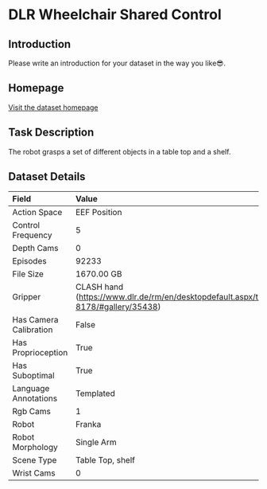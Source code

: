 # DLR Wheelchair Shared Control


## Introduction

Please write an introduction for your dataset in the way you like:sunglasses:.


## Homepage

[Visit the dataset homepage](https://ieeexplore.ieee.org/document/9341156)


## Task Description

The robot grasps a set of different objects in a table top and a shelf.


## Dataset Details

| Field                            | Value                    |
|:---------------------------------|:-------------------------|
| Action Space                     | EEF Position           |
| Control Frequency                     | 5           |
| Depth Cams                     | 0           |
| Episodes                     | 92233           |
| File Size                     |  1670.00 GB           |
| Gripper                     | CLASH hand (https://www.dlr.de/rm/en/desktopdefault.aspx/tabid-8178/#gallery/35438)           |
| Has Camera Calibration                     | False           |
| Has Proprioception                     | True           |
| Has Suboptimal                     | True           |
| Language Annotations                     | Templated           |
| Rgb Cams                     | 1           |
| Robot                     | Franka           |
| Robot Morphology                     | Single Arm           |
| Scene Type                     | Table Top, shelf           |
| Wrist Cams                     | 0           |


